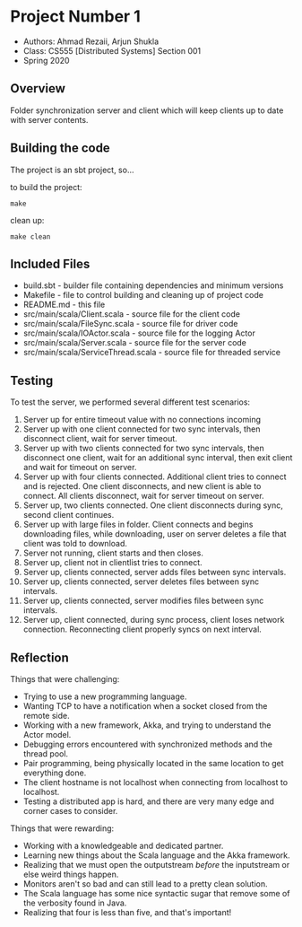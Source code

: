 # Project Number 1

* Authors: Ahmad Rezaii, Arjun Shukla
* Class: CS555 [Distributed Systems] Section 001
* Spring 2020

## Overview

Folder synchronization server and client which will keep clients up to date with server contents.

## Building the code

The project is an sbt project, so... 

to build the project:
```
make
```

clean up:
```
make clean
```


## Included Files

* build.sbt - builder file containing dependencies and minimum versions
* Makefile - file to control building and cleaning up of project code
* README.md - this file
* src/main/scala/Client.scala - source file for the client code
* src/main/scala/FileSync.scala - source file for driver code
* src/main/scala/IOActor.scala - source file for the logging Actor
* src/main/scala/Server.scala - source file for the server code
* src/main/scala/ServiceThread.scala - source file for threaded service


## Testing

To test the server, we performed several different test scenarios:
1. Server up for entire timeout value with no connections incoming
2. Server up with one client connected for two sync intervals, then disconnect client, wait for server timeout.
3. Server up with two clients connected for two sync intervals, then disconnect one client, wait for an additional sync interval, then exit client and wait for timeout on server.
4. Server up with four clients connected. Additional client tries to connect and is rejected. One client disconnects, and new client is able to connect. All clients disconnect, wait for server timeout on server.
5. Server up, two clients connected. One client disconnects during sync, second client continues.
6. Server up with large files in folder. Client connects and begins downloading files, while downloading, user on server deletes a file that client was told to download.
7. Server not running, client starts and then closes.
8. Server up, client not in clientlist tries to connect.
9. Server up, clients connected, server adds files between sync intervals.
10. Server up, clients connected, server deletes files between sync intervals.
11. Server up, clients connected, server modifies files between sync intervals.
12. Server up, client connected, during sync process, client loses network connection. Reconnecting client properly syncs on next interval.


## Reflection

Things that were challenging: 
* Trying to use a new programming language.
* Wanting TCP to have a notification when a socket closed from the remote side.
* Working with a new framework, Akka, and trying to understand the Actor model.
* Debugging errors encountered with synchronized methods and the thread pool.
* Pair programming, being physically located in the same location to get everything done.
* The client hostname is not localhost when connecting from localhost to localhost.
* Testing a distributed app is hard, and there are very many edge and corner cases to consider.

Things that were rewarding: 
* Working with a knowledgeable and dedicated partner.
* Learning new things about the Scala language and the Akka framework.
* Realizing that we must open the outputstream *before* the inputstream or else weird things happen.
* Monitors aren't so bad and can still lead to a pretty clean solution.
* The Scala language has some nice syntactic sugar that remove some of the verbosity found in Java.
* Realizing that four is less than five, and that's important!
